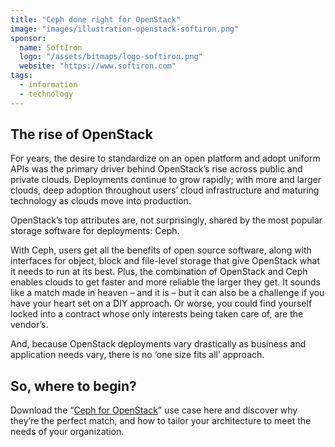 ```yaml
---
title: "Ceph done right for OpenStack"
image: "images/illustration-openstack-softiron.png"
sponsor:
  name: SoftIron
  logo: "/assets/bitmaps/logo-softiron.png"
  website: "https://www.softiron.com"
tags:
  - information
  - technology
---
```


## The rise of OpenStack

For years, the desire to standardize on an open platform and adopt uniform APIs was the primary driver behind OpenStack’s rise across public and private clouds. Deployments continue to grow rapidly; with more and larger clouds, deep adoption throughout users’ cloud infrastructure and maturing technology as clouds move into production.

OpenStack’s top attributes are, not surprisingly, shared by the most popular storage software for deployments: Ceph.

With Ceph, users get all the benefits of open source software, along with interfaces for object, block and file-level storage that give OpenStack what it needs to run at its best. Plus, the combination of OpenStack and Ceph enables clouds to get faster and more reliable the larger they get. It sounds like a match made in heaven – and it is – but it can also be a challenge if you have your heart set on a DIY approach. Or worse, you could find yourself locked into a contract whose only interests being taken care of, are the vendor’s.

And, because OpenStack deployments vary drastically as business and application needs vary, there is no ‘one size fits all’ approach.

## So, where to begin?

Download the “[Ceph for OpenStack](http://bit.ly/Ceph_for_Openstack)” use case here and discover why they’re the perfect match, and how to tailor your architecture to meet the needs of your organization.
